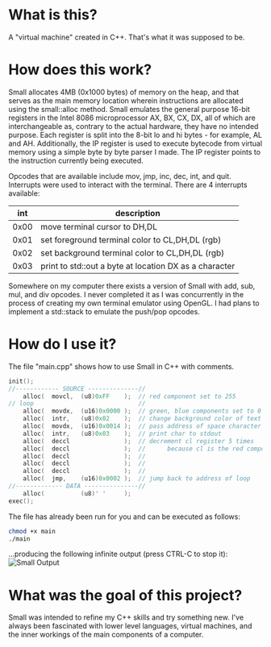 # What is this?
A "virtual machine" created in C++. That's what it was supposed to be.

# How does this work?
Small allocates 4MB (0x1000 bytes) of memory on the heap, and that serves as the main memory location wherein instructions are allocated using the small::alloc method. Small emulates the general purpose 16-bit registers in the Intel 8086 microprocessor AX, BX, CX, DX, all of which are interchangeable as, contrary to the actual hardware, they have no intended purpose. Each register is split into the 8-bit lo and hi bytes - for example, AL and AH. Additionally, the IP register is used to execute
bytecode from virtual memory using a simple byte by byte parser I made. The IP register points to the instruction currently being executed.

Opcodes that are available include mov, jmp, inc, dec, int, and quit. Interrupts were used to interact with the terminal. There are 4 interrupts available:

int  | description
---- | ------------------------------------------------------
0x00 | move terminal cursor to DH,DL
0x01 | set foreground terminal color to CL,DH,DL (rgb)
0x02 | set background terminal color to CL,DH,DL (rgb)
0x03 | print to std::out a byte at location DX as a character

Somewhere on my computer there exists a version of Small with add, sub, mul, and div opcodes. I never completed it as I was concurrently in the process of creating my own terminal emulator using OpenGL. I had plans to implement a std::stack to emulate the push/pop opcodes.

# How do I use it?
The file "main.cpp" shows how to use Small in C++ with comments.

```C++
init();
//------------ SOURCE --------------//
    alloc(  movcl,  (u8)0xFF    );  // red component set to 255
// loop                             //
    alloc(  movdx,  (u16)0x0000 );  // green, blue components set to 0
    alloc(  intr,   (u8)0x02    );  // change background color of text
    alloc(  movdx,  (u16)0x0014 );  // pass address of space character to dx register
    alloc(  intr,   (u8)0x03    );  // print char to stdout
    alloc(  deccl               );  // decrement cl register 5 times
    alloc(  deccl               );  //      because cl is the red component
    alloc(  deccl               );  //
    alloc(  deccl               );  //
    alloc(  deccl               );  //
    alloc(  jmp,    (u16)0x0002 );  // jump back to address of loop
//------------- DATA ---------------//
    alloc(          (u8)' '     );
exec();
```

The file has already been run for you and can be executed as follows:
```Bash
chmod +x main
./main
```

...producing the following infinite output (press CTRL-C to stop it):
![Small Output](https://i.imgur.com/EEANFj5.jpg)

# What was the goal of this project?
Small was intended to refine my C++ skills and try something new. I've always been fascinated with lower level languages, virtual machines, and the inner workings of the main components of a computer.
